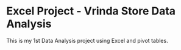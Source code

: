 # Excel Project - Vrinda Store Data Analysis
This is my 1st Data Analysis project using Excel and pivot tables.
